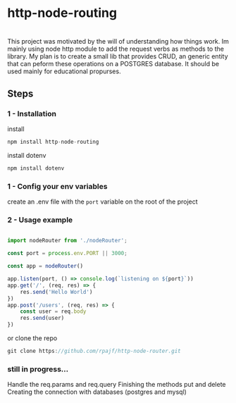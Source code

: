 # http-node-routing
# 
This project was motivated by the will of understanding how things work. Im mainly using node http module to add the request verbs as methods to the library. My plan is to create a small lib that provides CRUD, an generic entity that can peform these operations on a POSTGRES database. It should be used mainly for educational propurses.
## Steps
### 1 - Installation
install 
```javascript
npm install http-node-routing
```
install dotenv
```javascript
npm install dotenv
```
### 1 - Config your env variables

create an .env file with the `port` variable on the root of the project

### 2 - Usage example

```javascript

import nodeRouter from './nodeRouter';

const port = process.env.PORT || 3000;

const app = nodeRouter()

app.listen(port, () => console.log(`listening on ${port}`))
app.get('/', (req, res) => {
	res.send('Hello World')
})
app.post('/users', (req, res) => {
	const user = req.body
	res.send(user)
})

```
or clone the repo
```javascript
git clone https://github.com/rpajf/http-node-router.git
```
### still in progress...
Handle the req.params and req.query
Finishing the methods put and delete
Creating the connection with databases (postgres and mysql)

